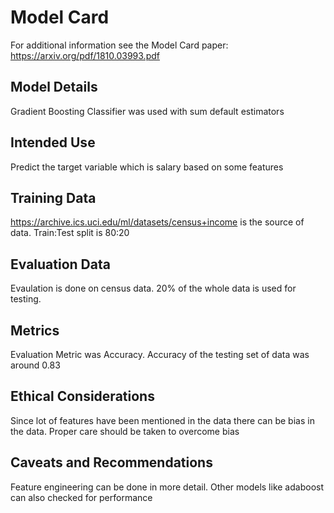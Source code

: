 # Model Card
For additional information see the Model Card paper: https://arxiv.org/pdf/1810.03993.pdf
## Model Details
Gradient Boosting Classifier was used with sum default estimators 
## Intended Use
Predict the target variable which is salary based on some features 
## Training Data
https://archive.ics.uci.edu/ml/datasets/census+income is the source of data. Train:Test split is 80:20
## Evaluation Data
Evaulation is done on census data. 20% of the whole data is used for testing. 
## Metrics
Evaluation Metric was Accuracy. Accuracy of the testing set of data was around 0.83 
## Ethical Considerations
Since lot of features have been mentioned in the data there can be bias in the data. Proper care should be taken to overcome bias
## Caveats and Recommendations
Feature engineering can be done in more detail. Other models like adaboost can also checked for performance